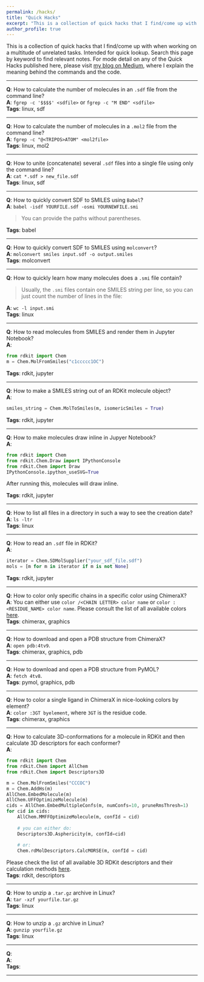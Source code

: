 ```yaml
---
permalink: /hacks/
title: "Quick Hacks"
excerpt: "This is a collection of quick hacks that I find/come up with when working on a multitude of unrelated tasks."
author_profile: true
---
```


This is a collection of quick hacks that I find/come up with when working on a multitude of unrelated tasks. Intended for quick lookup. Search this page by keyword to find relevant notes. For mode detail on any of the Quick Hacks published here, please visit [my blog on Medium](https://medium.com/chemoinformatics), where I explain the meaning behind the commands and the code.

---

**Q**: How to calculate the number of molecules in an `.sdf` file from the command line?  
**A**: `fgrep -c '$$$$' <sdfile>` or `fgrep -c "M END" <sdfile>`  
**Tags**: linux, sdf

---

**Q**: How to calculate the number of molecules in a `.mol2` file from the command line?  
**A**: `fgrep -c "@<TRIPOS>ATOM" <mol2file>`  
**Tags**: linux, mol2

---

**Q**: How to unite (concatenate) several `.sdf` files into a single file using only the command line?   
**A**: `cat *.sdf > new_file.sdf`   
**Tags**: linux, sdf

---

**Q**: How to quickly convert SDF to SMILES using `Babel`?  
**A**: `babel -isdf YOURFILE.sdf -osmi YOURNEWFILE.smi`  
> You can provide the paths without parentheses.

**Tags**: babel

---

**Q**: How to quickly convert SDF to SMILES using `molconvert`?   
**A**: `molconvert smiles input.sdf -o output.smiles`  
**Tags**: molconvert

---

**Q**: How to quickly learn how many molecules does a `.smi` file contain?  
> Usually, the `.smi` files contain one SMILES string per line, so you can just count the number of lines in the file: 

**A**: `wc -l input.smi`  
**Tags**: linux

---

**Q**: How to read molecules from SMILES and render them in Jupyter Notebook?  
**A**:  

```python
from rdkit import Chem
m = Chem.MolFromSmiles("c1ccccc1OC")
```  

**Tags**: rdkit, jupyter

---

**Q**: How to make a SMILES string out of an RDKit molecule object?  
**A**:

```python
smiles_string = Chem.MolToSmiles(m, isomericSmiles = True)
```
  
**Tags**: rdkit, jupyter

---

**Q**: How to make molecules draw inline in Jupyer Notebook?  
**A**: 

```python
from rdkit import Chem
from rdkit.Chem.Draw import IPythonConsole
from rdkit.Chem import Draw
IPythonConsole.ipython_useSVG=True
```
  After running this, molecules will draw inline.
  
**Tags**: rdkit, jupyter

---

**Q**: How to list all files in a directory in such a way to see the creation date?  
**A**: `ls -ltr`  
**Tags**: linux

---

**Q**: How to read an `.sdf` file in RDKit?   
**A**:

```python
iterator = Chem.SDMolSupplier("your_sdf_file.sdf")
mols = [m for m in iterator if m is not None]
```
  
**Tags**: rdkit, jupyter

---

**Q**: How to color only specific chains in a specific color using ChimeraX?  
**A**: You can either use `color /<CHAIN LETTER> color name` or `color :<RESIDUE_NAME> color name`. Please consult the list of all available colors [here](https://www.rbvi.ucsf.edu/chimerax/docs/user/commands/colornames.html#builtin).  
**Tags**: chimerax, graphics

---

**Q**: How to download and open a PDB structure from ChimeraX?  
**A**: `open pdb:4tv9`.  
**Tags**: chimerax, graphics, pdb

---

**Q**: How to download and open a PDB structure from PyMOL?  
**A**: `fetch 4tv8`.  
**Tags**: pymol, graphics, pdb

---

**Q**: How to color a single ligand in ChimeraX in nice-looking colors by element?  
**A**: `color :3GT byelement`, where `3GT` is the residue code.  
**Tags**: chimerax, graphics

---

**Q**: How to calculate 3D-conformations for a molecule in RDKit and then calculate 3D descriptors for each conformer?  
**A**:

```python
from rdkit import Chem
from rdkit.Chem import AllChem
from rdkit.Chem import Descriptors3D

m = Chem.MolFromSmiles("CCCOC")
m = Chem.AddHs(m)
AllChem.EmbedMolecule(m)
AllChem.UFFOptimizeMolecule(m)
cids = AllChem.EmbedMultipleConfs(m, numConfs=10, pruneRmsThresh=1)
for cid in cids:
    AllChem.MMFFOptimizeMolecule(m, confId = cid)
    
    # you can either do:
    Descriptors3D.Asphericity(m, confId=cid)
    
    # or:
    Chem.rdMolDescriptors.CalcMORSE(m, confId = cid)
```
  Please check the list of all available 3D RDKit descriptors and their calculation methods [here](https://www.rdkit.org/docs/source/rdkit.Chem.rdMolDescriptors.html).  
  **Tags**: rdkit, descriptors

---

**Q**: How to unzip a `.tar.gz` archive in Linux?  
**A**: `tar -xzf yourfile.tar.gz`  
**Tags**: linux

---

**Q**: How to unzip a `.gz` archive in Linux?   
**A**: `gunzip yourfile.gz`  
**Tags**: linux

---

**Q**:  
**A**:  
**Tags**:

---
